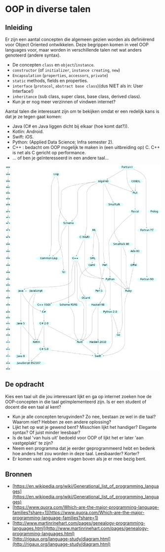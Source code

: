 # OOP in diverse talen

## Inleiding
Er zijn een aantal concepten die algemeen gezien worden als definiërend voor Object Oriented ontwikkelen. Deze begrippen komen in veel OOP languages voor, maar worden in verschillende talen net wat anders genoteerd (andere syntax).

+ De concepten `class` en  `object`/`instance`.
+ `constructor` (of `initializer`, `instance creating`, `new`)
+ `Encapsulation` (`properties`, `accessors`, `private`)
+ `static` methods, fields en properties.
+ `interface` (`protocol`, `abstract base class`)(dus NIET als in: User Interface!)
+ `inheritance` (sub class, super class, base class, derived class).
+ Kun je er nog meer verzinnen of vindwen internet?


Aantal talen die interessant zijn om te bekijken omdat er een redelijk kans is dat je ze tegen gaat komen:
+ Java (C# en Java liggen dicht bij elkaar (hoe komt dat?)).
+ Kotlin: Android.
+ Swift: iOS.
+ Python:  (Applied Data Science; Infra semester 2).
+ C++ : bedacht om OOP mogelijk te maken in (een uitbreiding op) C. C++ is net als C gericht op performance.
+ ... of ben je geïnteresseerd in een andere taal...

![fig:Historie](figures/familytree.png "family tree")

## De opdracht

Kies een taal uit die jou interessant lijkt en ga op internet zoeken hoe de OOP-concepten in die taal geïmplementeerd zijn.
Is er een student of docent die een taal al kent?

+ Kun je alle concepten terugvinden? Zo nee, bestaan ze wel in die taal? Waarom niet? Hebben ze een andere oplossing?
+ Lijkt het op wat je gewend bent? Misschien lijkt het handiger? Elegante syntax? Of juist minder leesbaar?
+ Is de taal 'van huis uit' bedoeld voor OOP of lijkt het er later 'aan vastgeplakt' te zijn?
+ Neem een programma dat je eerder geprogrammeerd hebt en bedenk hoe anders het zou worden in deze taal. Leesbaarder? Korter?
+ Er komen vast nog andere vragen boven als je er  mee bezig bent.

## Bronnen

+ [https://en.wikipedia.org/wiki/Generational_list_of_programming_languages](https://en.wikipedia.org/wiki/Generational_list_of_programming_languages)
+ [https://www.quora.com/Which-are-the-major-programming-language-families?share=1](https://www.quora.com/Which-are-the-major-programming-language-families?share=1)
+ [http://www.martinrinehart.com/pages/genealogy-programming-languages.html](http://www.martinrinehart.com/pages/genealogy-programming-languages.html)
+ [http://rigaux.org/language-study/diagram.html](http://rigaux.org/language-study/diagram.html)

